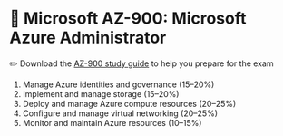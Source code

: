 # 🏢 Microsoft AZ-900: Microsoft Azure Administrator

✏️ Download the [AZ-900 study guide](https://learn.microsoft.com/en-us/certifications/exams/az-104) to help you prepare for the exam

1. Manage Azure identities and governance (15–20%)
2. Implement and manage storage (15–20%)
3. Deploy and manage Azure compute resources (20–25%)
4. Configure and manage virtual networking (20–25%)
5. Monitor and maintain Azure resources (10–15%)
